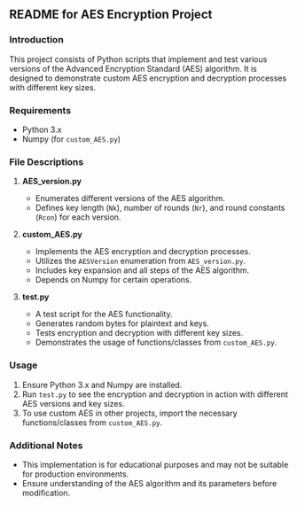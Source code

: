
## README for AES Encryption Project

### Introduction
This project consists of Python scripts that implement and test various versions of the Advanced Encryption Standard (AES) algorithm. It is designed to demonstrate custom AES encryption and decryption processes with different key sizes.

### Requirements
- Python 3.x
- Numpy (for `custom_AES.py`)

### File Descriptions
1. **AES_version.py**
   - Enumerates different versions of the AES algorithm.
   - Defines key length (`Nk`), number of rounds (`Nr`), and round constants (`Rcon`) for each version.

2. **custom_AES.py**
   - Implements the AES encryption and decryption processes.
   - Utilizes the `AESVersion` enumeration from `AES_version.py`.
   - Includes key expansion and all steps of the AES algorithm.
   - Depends on Numpy for certain operations.

3. **test.py**
   - A test script for the AES functionality.
   - Generates random bytes for plaintext and keys.
   - Tests encryption and decryption with different key sizes.
   - Demonstrates the usage of functions/classes from `custom_AES.py`.

### Usage
1. Ensure Python 3.x and Numpy are installed.
2. Run `test.py` to see the encryption and decryption in action with different AES versions and key sizes.
3. To use custom AES in other projects, import the necessary functions/classes from `custom_AES.py`.

### Additional Notes
- This implementation is for educational purposes and may not be suitable for production environments.
- Ensure understanding of the AES algorithm and its parameters before modification.

